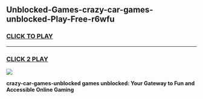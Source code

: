 
## Unblocked-Games-crazy-car-games-unblocked-Play-Free-r6wfu
<h3>
<a href="https://premium76.site?title=crazy-car-games-unblocked&ref=15A">CLICK TO PLAY</a></h3>
<hr>

<h3>
<a href="https://premium76.site?title=crazy-car-games-unblocked&ref=15A">CLICK 2 PLAY</a>
  
</h3>

<a href="https://premium76.site?title=crazy-car-games-unblocked&ref=15A"><img src="https://clearcache.store/games.png"></a>


**crazy-car-games-unblocked games unblocked: Your Gateway to Fun and Accessible Online Gaming**
